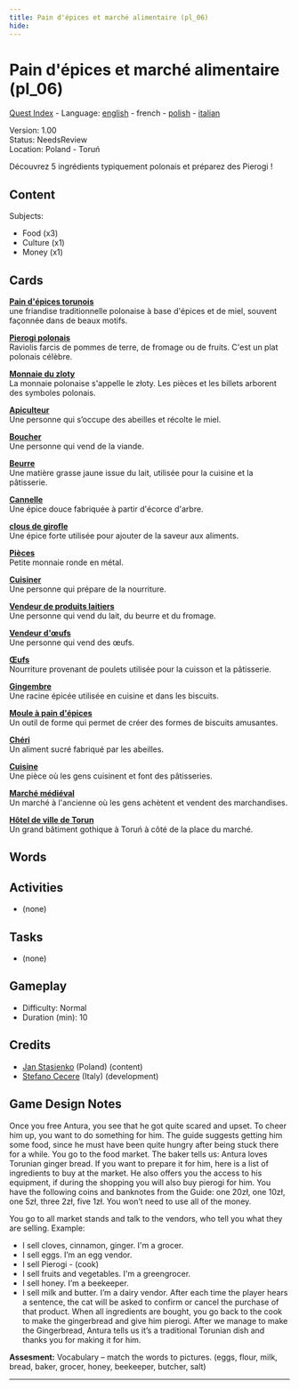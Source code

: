 ```yaml
---
title: Pain d'épices et marché alimentaire (pl_06)
hide:
---
```


# Pain d'épices et marché alimentaire (pl_06)
[Quest Index](./index.fr.md) - Language: [english](./pl_06.md) - french - [polish](./pl_06.pl.md) - [italian](./pl_06.it.md)

Version: 1.00  
Status: NeedsReview  
Location: Poland - Toruń

Découvrez 5 ingrédients typiquement polonais et préparez des Pierogi !

## Content
Subjects: 

  - Food (x3)
  - Culture (x1)
  - Money (x1)


## Cards
**[Pain d'épices torunois](../cards/index.md#gingerbread)**  
une friandise traditionnelle polonaise à base d'épices et de miel, souvent façonnée dans de beaux motifs.  

**[Pierogi polonais](../cards/index.md#pierogi)**  
Raviolis farcis de pommes de terre, de fromage ou de fruits. C'est un plat polonais célèbre.  

**[Monnaie du zloty](../cards/index.md#currency_zloty)**  
La monnaie polonaise s'appelle le złoty. Les pièces et les billets arborent des symboles polonais.  

**[Apiculteur](../cards/index.md#beekeeper)**  
Une personne qui s’occupe des abeilles et récolte le miel.  

**[Boucher](../cards/index.md#butcher)**  
Une personne qui vend de la viande.  

**[Beurre](../cards/index.md#butter)**  
Une matière grasse jaune issue du lait, utilisée pour la cuisine et la pâtisserie.  

**[Cannelle](../cards/index.md#cinnamon)**  
Une épice douce fabriquée à partir d'écorce d'arbre.  

**[clous de girofle](../cards/index.md#cloves)**  
Une épice forte utilisée pour ajouter de la saveur aux aliments.  

**[Pièces](../cards/index.md#coins)**  
Petite monnaie ronde en métal.  

**[Cuisiner](../cards/index.md#cook)**  
Une personne qui prépare de la nourriture.  

**[Vendeur de produits laitiers](../cards/index.md#dairy_vendor)**  
Une personne qui vend du lait, du beurre et du fromage.  

**[Vendeur d'œufs](../cards/index.md#egg_vendor)**  
Une personne qui vend des œufs.  

**[Œufs](../cards/index.md#eggs)**  
Nourriture provenant de poulets utilisée pour la cuisson et la pâtisserie.  

**[Gingembre](../cards/index.md#ginger)**  
Une racine épicée utilisée en cuisine et dans les biscuits.  

**[Moule à pain d'épices](../cards/index.md#gingerbread_mold)**  
Un outil de forme qui permet de créer des formes de biscuits amusantes.  

**[Chéri](../cards/index.md#honey)**  
Un aliment sucré fabriqué par les abeilles.  

**[Cuisine](../cards/index.md#kitchen)**  
Une pièce où les gens cuisinent et font des pâtisseries.  

**[Marché médiéval](../cards/index.md#medieval_market)**  
Un marché à l'ancienne où les gens achètent et vendent des marchandises.  

**[Hôtel de ville de Torun](../cards/index.md#torun_town_hall)**  
Un grand bâtiment gothique à Toruń à côté de la place du marché.  

## Words
## Activities
- (none)

## Tasks
- (none)
## Gameplay
- Difficulty: Normal
- Duration (min): 10
## Credits
- [Jan Stasienko](mailto:jan.stasienko@dsw.edu.pl) (Poland) (content)
- [Stefano Cecere](https://stefanocecere.com) (Italy) (development)

## Game Design Notes

Once you free Antura, you see that he got quite scared and upset. To cheer him up, you want to do something for him. The guide suggests getting him some food, since he must have been quite hungry after being stuck there for a while. You go to the food market.
The baker tells us: Antura loves Torunian ginger bread. If you want to prepare it for him, here is a list of ingredients to buy at the market. He also offers you the access to his equipment, if during the shopping you will also buy pierogi for him. You have the following coins and banknotes from the Guide: one 20zł, one 10zł, one 5zł, three 2zł, five 1zł. You won’t need to use all of the money.

You go to all market stands and talk to the vendors, who tell you what they are selling.
Example:

- I sell cloves, cinnamon, ginger. I'm a grocer.
- I sell eggs. I’m an egg vendor.
- I sell Pierogi - (cook)
- I sell fruits and vegetables. I'm a greengrocer.
- I sell honey. I’m a beekeeper.
- I sell milk and butter. I’m a dairy vendor.
After each time the player hears a sentence, the cat will be asked to confirm or cancel the purchase of that product.
When all ingredients are bought, you go back to the cook to make the gingerbread and give him pierogi.
After we manage to make the Gingerbread, Antura tells us it’s a traditional Torunian dish and thanks you for making it for him.

**Assesment:**
Vocabulary – match the words to pictures. (eggs, flour, milk, bread, baker, grocer, honey, beekeeper, butcher, salt)


---

